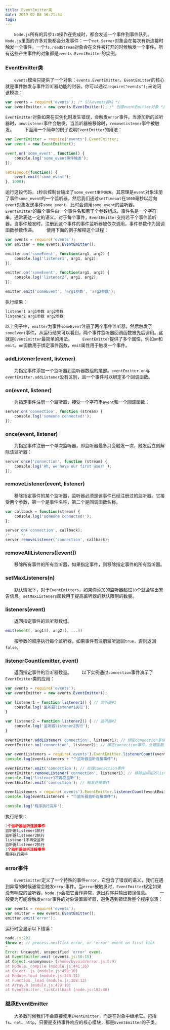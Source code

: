 ```yaml
---
title: EventEmitter类
date: 2019-02-08 16:21:34
tags:
---
```

&emsp;&emsp;`Node.js`所有的异步`I/O`操作在完成时，都会发送一个事件到事件队列。`Node.js`里面的许多对象都会分发事件：一个`net.Server`对象会在每次有新连接时触发一个事件，一个`fs.readStream`对象会在文件被打开的时候触发一个事件。所有这些产生事件的对象都是`events.EventEmitter`的实例。

### EventEmitter类

&emsp;&emsp;`events`模块只提供了一个对象：`events.EventEmitter`。`EventEmitter`的核心就是事件触发与事件监听器功能的封装。你可以通过`require("events");`来访问该模块：

``` javascript
var events = require('events'); /* 引入events模块 */
var eventEmitter = new events.EventEmitter(); /* 创建eventEmitter对象 */
```

`EventEmitter`对象如果在实例化时发生错误，会触发`error`事件。当添加新的监听器时，`newListener`事件会触发，当监听器被移除时，`removeListener`事件被触发。
&emsp;&emsp;下面用一个简单的例子说明`EventEmitter`的用法：

``` javascript
var EventEmitter = require('events').EventEmitter;
var event = new EventEmitter();
​
event.on('some_event', function() {
    console.log('some_event事件触发');
});
​
setTimeout(function() {
    event.emit('some_event');
}, 1000);
```

运行这段代码，`1`秒后控制台输出了`some_event事件触发`。其原理是`event`对象注册了事件`some_event`的一个监听器，然后我们通过`setTimeout`在`1000`毫秒以后向`event`对象发送事件`some_event`，此时会调用`some_event`的监听器。
&emsp;&emsp;`EventEmitter`的每个事件由一个事件名和若干个参数组成，事件名是一个字符串，通常表达一定的语义。对于每个事件，`EventEmitter`支持若干个事件监听器。当事件触发时，注册到这个事件的事件监听器被依次调用，事件参数作为回调函数参数传递。
&emsp;&emsp;使用下面的例子解释这个过程：

``` javascript
var events = require('events');
var emitter = new events.EventEmitter();
​
emitter.on('someEvent', function(arg1, arg2) {
    console.log('listener1', arg1, arg2);
});
​
emitter.on('someEvent', function(arg1, arg2) {
    console.log('listener2', arg1, arg2);
});
​
emitter.emit('someEvent', 'arg1参数', 'arg2参数');
```

执行结果：

``` javascript
listener1 arg1参数 arg2参数
listener2 arg1参数 arg2参数
```

以上例子中，`emitter`为事件`someEvent`注册了两个事件监听器，然后触发了`someEvent`事件。从运行结果可以看到，两个事件监听器回调函数被先后调用。这就是`EventEmitter`最简单的用法。
&emsp;&emsp;`EventEmitter`提供了多个属性，例如`on`和`emit`。`on`函数用于绑定事件函数，`emit`属性用于触发一个事件。

### addListener(event, listener)

&emsp;&emsp;为指定事件添加一个监听器到监听器数组的尾部。`eventEmitter.on`与`eventEmitter.addListener`没有区别，且一个事件可以绑定多个回调函数。

### on(event, listener)

&emsp;&emsp;为指定事件注册一个监听器，接受一个字符串`event`和一个回调函数：

``` javascript
server.on('connection', function (stream) {
    console.log('someone connected!');
});
```

### once(event, listener)

&emsp;&emsp;为指定事件注册一个单次监听器，即监听器最多只会触发一次，触发后立刻解除该监听器：

``` javascript
server.once('connection', function (stream) {
    console.log('Ah, we have our first user!');
});
```

### removeListener(event, listener)

&emsp;&emsp;移除指定事件的某个监听器，监听器必须是该事件已经注册过的监听器。它接受两个参数，第一个是事件名称，第二个是回调函数名称。

``` javascript
var callback = function(stream) {
    console.log('someone connected!');
};
​
server.on('connection', callback);
/* ... */
server.removeListener('connection', callback);
```

### removeAllListeners([event])

&emsp;&emsp;移除所有事件的所有监听器，如果指定事件，则移除指定事件的所有监听器。

### setMaxListeners(n)

&emsp;&emsp;默认情况下，对于`EventEmitters`，如果你添加的监听器超过`10`个就会输出警告信息。`setMaxListeners`函数用于提高监听器的默认限制的数量。

### listeners(event)

&emsp;&emsp;返回指定事件的监听器数组。

``` javascript
emit(event[, arg1][, arg2][, ...])
```

&emsp;&emsp;按参数的顺序执行每个监听器，如果事件有注册监听返回`true`，否则返回`false`。

### listenerCount(emitter, event)

&emsp;&emsp;返回指定事件的监听器数量。
&emsp;&emsp;以下实例通过`connection`事件演示了`EventEmitter`类的应用：

``` javascript
var events = require('events');
var eventEmitter = new events.EventEmitter();
​
var listener1 = function listener1() { // 监听器#1
    console.log('监听器listener1执行');
}
​
var listener2 = function listener2() { // 监听器#2
    console.log('监听器listener2执行');
}
​
eventEmitter.addListener('connection', listener1); // 绑定connection事件，处理函数为listener1
eventEmitter.on('connection', listener2); // 绑定connection事件，处理函数为listener2
​
var eventListeners = require('events').EventEmitter.listenerCount(eventEmitter, 'connection');
console.log(eventListeners + "个监听器监听连接事件");
​
eventEmitter.emit('connection'); // 处理connection事件
eventEmitter.removeListener('connection', listener1); // 移除监绑定的listener1函数
console.log("listener1不再受监听");
eventEmitter.emit('connection'); // 触发连接事件
​
eventListeners = require('events').EventEmitter.listenerCount(eventEmitter, 'connection');
console.log(eventListeners + "个监听器监听连接事件");
​
console.log("程序执行完毕");
```

执行结果：

``` javascript
2个监听器监听连接事件
监听器listener1执行
监听器listener2执行
listener1不再受监听
监听器listener2执行
1个监听器监听连接事件
程序执行完毕
```

### error事件

&emsp;&emsp;`EventEmitter`定义了一个特殊的事件`error`，它包含了错误的语义，我们在遇到异常的时候通常会触发`error`事件。当`error`被触发时，`EventEmitter`规定如果没有响应的监听器，`Node.js`会把它当作异常，退出程序并输出错误信息。
&emsp;&emsp;一般要为可能会触发`error`事件的对象设置监听器，避免遇到错误后整个程序崩溃：

``` javascript
var events = require('events');
var emitter = new events.EventEmitter();
emitter.emit('error');
```

运行时会显示以下错误：

``` javascript
node.js:201
throw e; // process.nextTick error, or 'error' event on first tick
^
Error: Uncaught, unspecified 'error' event.
at EventEmitter.emit (events.js:50:15)
at Object.<anonymous> (/home/byvoid/error.js:5:9)
at Module._compile (module.js:441:26)
at Object..js (module.js:459:10)
at Module.load (module.js:348:31)
at Function._load (module.js:308:12)
at Array.0 (module.js:479:10)
at EventEmitter._tickCallback (node.js:192:40)
```

### 继承EventEmitter

&emsp;&emsp;大多数时候我们不会直接使用`EventEmitter`，而是在对象中继承它。包括`fs`、`net`、`http`，只要是支持事件响应的核心模块，都是`EventEmitter`的子类。